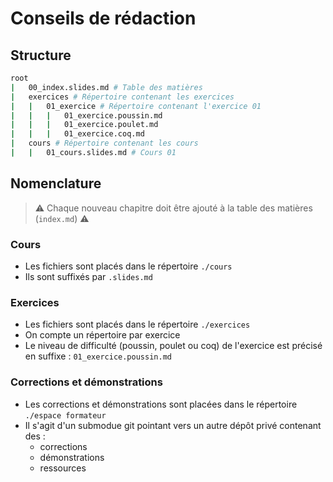 # Conseils de rédaction

## Structure

```bash
root
|   00_index.slides.md # Table des matières
|   exercices # Répertoire contenant les exercices
|   |   01_exercice # Répertoire contenant l'exercice 01
|   |   |   01_exercice.poussin.md 
|   |   |   01_exercice.poulet.md
|   |   |   01_exercice.coq.md
|   cours # Répertoire contenant les cours
|   |   01_cours.slides.md # Cours 01
```

## Nomenclature

> ⚠️ Chaque nouveau chapitre doit être ajouté à la table des matières (`index.md`) ⚠️

### Cours

- Les fichiers sont placés dans le répertoire `./cours`
- Ils sont suffixés par `.slides.md`

### Exercices

- Les fichiers sont placés dans le répertoire `./exercices`
- On compte un répertoire par exercice
- Le niveau de difficulté (poussin, poulet ou coq) de l'exercice est précisé en suffixe : `01_exercice.poussin.md`

### Corrections et démonstrations

- Les corrections et démonstrations sont placées dans le répertoire `./espace formateur`
- Il s'agit d'un submodue git pointant vers un autre dépôt privé contenant des : 
    - corrections
    - démonstrations
    - ressources